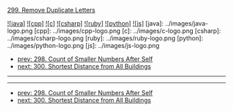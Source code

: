 [299. Remove Duplicate Letters](https://leetcode.com/problems/remove-duplicate-letters/)

[![java]](../java/299-remove-duplicate-letters.md)
[![cpp]](../cpp/299-remove-duplicate-letters.md)
[![c]](../c/299-remove-duplicate-letters.md)
[![csharp]](../csharp/299-remove-duplicate-letters.md)
[![ruby]](../ruby/299-remove-duplicate-letters.md)
[![python]](../python/299-remove-duplicate-letters.md)
[![js]](../js/299-remove-duplicate-letters.md)
[java]: ../images/java-logo.png
[cpp]: ../images/cpp-logo.png
[c]: ../images/c-logo.png
[csharp]: ../images/csharp-logo.png
[ruby]: ../images/ruby-logo.png
[python]: ../images/python-logo.png
[js]: ../images/js-logo.png

- [prev: 298. Count of Smaller Numbers After Self](298-count-of-smaller-numbers-after-self.md)
- [next: 300. Shortest Distance from All Buildings](300-shortest-distance-from-all-buildings.md)

---


---

- [prev: 298. Count of Smaller Numbers After Self](298-count-of-smaller-numbers-after-self.md)
- [next: 300. Shortest Distance from All Buildings](300-shortest-distance-from-all-buildings.md)
